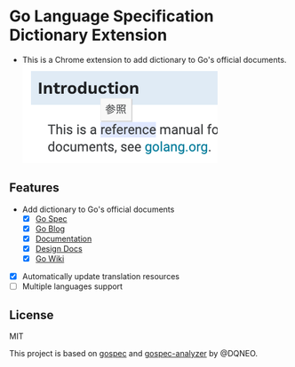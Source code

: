 # Go Language Specification Dictionary Extension

- This is a Chrome extension to add dictionary to Go's official documents.
![screenshot](./images/screenshot.png)

## Features

- Add dictionary to Go's official documents
  - [x] [Go Spec](https://golang.org/ref/spec)
  - [x] [Go Blog](https://blog.golang.org/)
  - [x] [Documentation](https://golang.org/doc/)
  - [x] [Design Docs](https://go.googlesource.com/proposal/+/refs/heads/master/design/)
  - [x] [Go Wiki](https://github.com/golang/go/wiki)
- [x] Automatically update translation resources
- [ ] Multiple languages support

## License

MIT

This project is based on [gospec](https://github.com/DQNEO/gospec) and [gospec-analyzer](https://github.com/DQNEO/gospec-analyzer) by @DQNEO.
